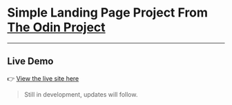 # Simple Landing Page Project From [The Odin Project](https://www.theodinproject.com/)

---

## Live Demo

👉 [View the live site here](https://benrueckert.github.io/odin-landing-page/)

> Still in development, updates will follow.